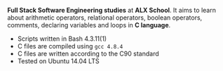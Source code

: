 **Full Stack Software Engineering studies** at **ALX School**. It aims to learn about arithmetic operators, relational operators, boolean operators, comments, declaring variables and loops in **C language**.

* Scripts written in Bash 4.3.11(1)
* C files are compiled using `gcc 4.8.4`
* C files are written according to the C90 standard
* Tested on Ubuntu 14.04 LTS

